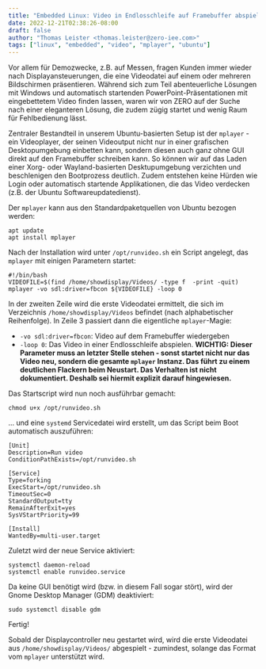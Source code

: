 ```yaml
---
title: "Embedded Linux: Video in Endlosschleife auf Framebuffer abspielen mit mplayer"
date: 2022-12-21T02:38:26-08:00
draft: false
author: "Thomas Leister <thomas.leister@zero-iee.com>"
tags: ["linux", "embedded", "video", "mplayer", "ubuntu"]
---
```


Vor allem für Demozwecke, z.B. auf Messen, fragen Kunden immer wieder nach Displayansteuerungen, die eine Videodatei auf einem oder mehreren Bildschirmen präsentieren. Während sich zum Teil abenteuerliche Lösungen mit Windows und automatisch startenden PowerPoint-Präsentationen mit eingebettetem Video finden lassen, waren wir von ZERO auf der Suche nach einer eleganteren Lösung, die zudem zügig startet und wenig Raum für Fehlbedienung lässt. 

<!--more-->

Zentraler Bestandteil in unserem Ubuntu-basierten Setup ist der `mplayer` - ein Videoplayer, der seinen Videoutput nicht nur in einer grafischen Desktopumgebung einbetten kann, sondern diesen auch ganz ohne GUI direkt auf den Framebuffer schreiben kann. So können wir auf das Laden einer Xorg- oder Wayland-basierten Desktupumgebung verzichten und beschlenigen den Bootprozess deutlich. Zudem entstehen keine Hürden wie Login oder automatisch startende Applikationen, die das Video verdecken (z.B. der Ubuntu Softwareupdatedienst). 

Der `mplayer` kann aus den Standardpaketquellen von Ubuntu bezogen werden:

    apt update
    apt install mplayer

Nach der Installation wird unter `/opt/runvideo.sh` ein Script angelegt, das `mplayer` mit einigen Parametern startet:

```
#!/bin/bash
VIDEOFILE=$(find /home/showdisplay/Videos/ -type f  -print -quit)
mplayer -vo sdl:driver=fbcon ${VIDEOFILE} -loop 0
```

In der zweiten Zeile wird die erste Videodatei ermittelt, die sich im Verzeichnis `/home/showdisplay/Videos` befindet (nach alphabetischer Reihenfolge). In Zeile 3 passiert dann die eigentliche `mplayer`-Magie:

* `-vo sdl:driver=fbcon`: Video auf dem Framebuffer wiedergeben
* `-loop 0`: Das Video in einer Endlosschleife abspielen. **WICHTIG: Dieser Parameter muss an letzter Stelle stehen - sonst startet nicht nur das Video neu, sondern die gesamte `mplayer` Instanz. Das führt zu einem deutlichen Flackern beim Neustart. Das Verhalten ist nicht dokumentiert. Deshalb sei hiermit explizit darauf hingewiesen.**

Das Startscript wird nun noch ausführbar gemacht: 

    chmod u+x /opt/runvideo.sh

... und eine `systemd` Servicedatei wird erstellt, um das Script beim Boot automatisch auszuführen:

```
[Unit]
Description=Run video
ConditionPathExists=/opt/runvideo.sh

[Service]
Type=forking
ExecStart=/opt/runvideo.sh
TimeoutSec=0
StandardOutput=tty
RemainAfterExit=yes
SysVStartPriority=99

[Install]
WantedBy=multi-user.target
```

Zuletzt wird der neue Service aktiviert: 

    systemctl daemon-reload
    systemctl enable runvideo.service


Da keine GUI benötigt wird (bzw. in diesem Fall sogar stört), wird der Gnome Desktop Manager (GDM) deaktiviert:

    sudo systemctl disable gdm


Fertig!

Sobald der Displaycontroller neu gestartet wird, wird die erste Videodatei aus `/home/showdisplay/Videos/` abgespielt - zumindest, solange das Format vom `mplayer` unterstützt wird. 


